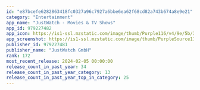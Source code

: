 ```yaml
---
id: "e87bcefe6282863418fc0327a96c7927a6bbe6ea62f68cd82a743b674a8e9e21"
category: "Entertainment"
app_name: "JustWatch - Movies & TV Shows"
app_id: 979227482
app_icon: https://is1-ssl.mzstatic.com/image/thumb/Purple116/v4/9e/5b/3b/9e5b3bbc-962f-1444-3b38-7848da359feb/AppIcon-0-0-1x_U007emarketing-0-0-0-7-0-0-sRGB-0-0-0-GLES2_U002c0-512MB-85-220-0-0.png/1024x1024bb.png
app_screenshot: https://is1-ssl.mzstatic.com/image/thumb/PurpleSource116/v4/06/fe/08/06fe08b5-df65-0f81-cac4-27f1329c3c22/16431495-b958-401a-ad30-970bbb7f7973_iPhone_1242x2688_6-5inch_EN_1.jpg/1242x2688bb.png
publisher_id: 979227481
publisher_name: "JustWatch GmbH"
rank: 172
most_recent_release: 2024-02-05 00:00:00
release_count_in_past_year: 34
release_count_in_past_year_category: 13
release_count_in_past_year_top_in_category: 25
---
```

